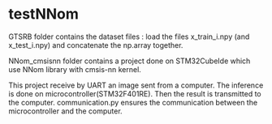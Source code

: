 # testNNom

GTSRB folder contains the dataset files : load the files x_train_i.npy (and x_test_i.npy) and concatenate the np.array together.

NNom_cmsisnn folder contains a project done on STM32CubeIde which use NNom library with cmsis-nn kernel.

This project receive by UART an image sent from a computer. The inference is done on microcontroller(STM32F401RE). Then the result is transmitted to the computer.
communication.py ensures the communication between the microcontroller and the computer.
